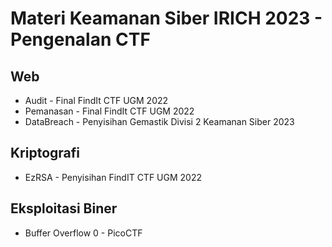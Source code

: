 # Materi Keamanan Siber IRICH 2023 - Pengenalan CTF

## Web

- Audit - Final FindIt CTF UGM 2022
- Pemanasan - Final FindIt CTF UGM 2022
- DataBreach - Penyisihan Gemastik Divisi 2 Keamanan Siber 2023

## Kriptografi

- EzRSA - Penyisihan FindIT CTF UGM 2022

## Eksploitasi Biner

- Buffer Overflow 0 - PicoCTF

